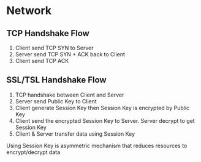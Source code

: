 # Network

## TCP Handshake Flow
1. Client send TCP SYN to Server
2. Server send TCP SYN + ACK back to Client
3. Client send TCP ACK

## SSL/TSL Handshake Flow

1. TCP handshake between Client and Server
2. Server send Public Key to Client
3. Client generate Session Key then Session Key is encrypted by Public Key
4. Client send the encrypted Session Key to Server. Server decrypt to get Session Key
5. Client & Server transfer data using Session Key

Using Session Key is asymmetric mechanism that reduces resources to encrypt/decrypt data





